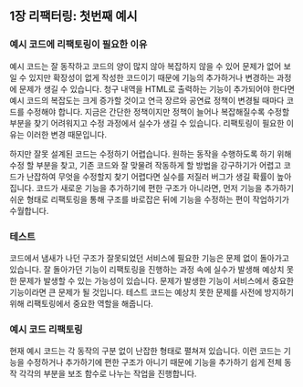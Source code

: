 ## 1장 리팩터링: 첫번째 예시

### 예시 코드에 리팩토링이 필요한 이유

예시 코드는 잘 동작하고 코드의 양이 많지 않아 복잡하지 않을 수 있어 문제가 없어 보일 수 있지만 확장성이 없게 작성한 코드이기 때문에 기능의 추가하거나 변경하는 과정에 문제가 생길 수 있습니다. 청구 내역을 HTML로 출력하는 기능이 추가되어야 한다면 예시 코드의 복잡도는 크게 증가할 것이고 연극 장르와 공연료 정책이 변경될 때마다 코드를 수정해야 합니다. 지금은 간단한 정책이지만 정책이 늘어나 복잡해질수록 수정할 부분을 찾기 어려워지고 수정 과정에서 실수가 생길 수 있습니다. 리팩토링이 필요한 이유는 이러한 변경 때문입니다.

하지만 잘못 설계된 코드는 수정하기 어렵습니다. 원하는 동작을 수행하도록 하기 위해 수정 할 부분을 찾고, 기존 코드와 잘 맞물려 작동하게 할 방법을 강구하기가 어렵고 코드가 난잡하여 무엇을 수정할지 찾기 어렵다면 실수를 저질러 버그가 생길 확률이 높아집니다. 코드가 새로운 기능을 추가하기에 편한 구조가 아니라면, 먼저 기능을 추가하기 쉬운 형태로 리팩토링을 통해 구조를 바로잡은 뒤에 기능을 수정하는 편이 작업하기가 수월합니다.

### 테스트

코드에서 냄새가 나던 구조가 잘못되었던 서비스에 필요한 기능은 문제 없이 돌아가고 있습니다. 잘 돌아가던 기능이 리팩토링을 진행하는 과정 속에 실수가 발생해 예상치 못한 문제가 발생할 수 있는 가능성이 있습니다. 문제가 발생한 기능이 서비스에서 중요한 기능이라면 큰 문제가 될 것입니다. 테스트 코드는 예상치 못한 문제를 사전에 방지하기 위해 리팩토링에서 중요한 역할을 해줍니다. 

### 예시 코드 리팩토링

현재 예시 코드는 각 동작의 구분 없이 난잡한 형태로 펼쳐져 있습니다. 이런 코드는 기능을 수정하거나 추가하기에 편한 구조가 아니기 때문에 기능을 추가하기 쉽게 전체 동작 각각의 부분을 보조 함수로 나누는 작업을 진행합니다.
